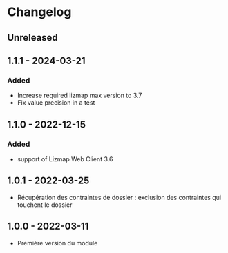 # Changelog

<!--
All notable changes to this project will be documented in this file.
The format is based on [Keep a Changelog](https://keepachangelog.com/), 
and this project adheres to [Semantic Versioning](https://semver.org/).
-->

## Unreleased

## 1.1.1 - 2024-03-21

### Added

* Increase required lizmap max version to 3.7
* Fix value precision in a test

## 1.1.0 - 2022-12-15

### Added

* support of Lizmap Web Client 3.6

## 1.0.1 - 2022-03-25

* Récupération des contraintes de dossier : exclusion des contraintes qui touchent le dossier

## 1.0.0 - 2022-03-11

* Première version du module
